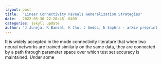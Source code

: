 ```yaml
---
layout: post
title:  "Linear Connectivity Reveals Generalization Strategies"
date:   2022-05-30 22:20:45 -0400
categories: jekyll update
author: "J Juneja, R Bansal, K Cho, J Sedoc, N Saphra - arXiv preprint arXiv:2205.12411, 2022"
---
```

It is widely accepted in the mode connectivity literature that when two neural networks are trained similarly on the same data, they are connected by a path through parameter space over which test set accuracy is maintained. Under some 